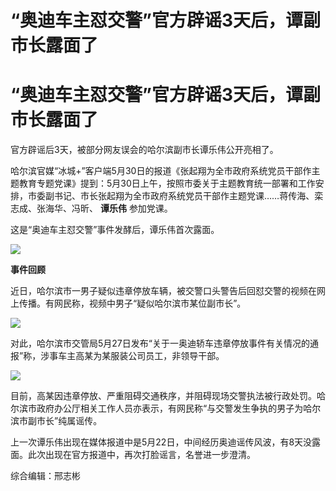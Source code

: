 # “奥迪车主怼交警”官方辟谣3天后，谭副市长露面了

# “奥迪车主怼交警”官方辟谣3天后，谭副市长露面了

官方辟谣后3天，被部分网友误会的哈尔滨副市长谭乐伟公开亮相了。

哈尔滨官媒“冰城+”客户端5月30日的报道《张起翔为全市政府系统党员干部作主题教育专题党课》提到：5月30日上午，按照市委关于主题教育统一部署和工作安排，市委副书记、市长张起翔为全市政府系统党员干部作主题党课……蒋传海、栾志成、张海华、冯昕、
**谭乐伟** 参加党课。

这是“奥迪车主怼交警”事件发酵后，谭乐伟首次露面。

![](https://inews.gtimg.com/om_bt/Os3Z5CCHGVr_JXnmUwccyVi70dC1IXn1_z_nBJd9z0thgAA/1000)

**事件回顾**

近日，哈尔滨市一男子疑似违章停放车辆，被交警口头警告后回怼交警的视频在网上传播。有网民称，视频中男子“疑似哈尔滨市某位副市长”。

![](https://inews.gtimg.com/om_bt/OZ66tTtP8IRuAsJKRXR-04EVp6o7RdDPyVkfRHyZjv2ksAA/1000)

对此，哈尔滨市交管局5月27日发布“关于一奥迪轿车违章停放事件有关情况的通报”称，涉事车主高某为某服装公司员工，非领导干部。

![](https://inews.gtimg.com/om_bt/ODSpzDqSaLsWN6VWDlJgfMn4Uu_5Av9GqDFtjMG3IheooAA/1000)

目前，高某因违章停放、严重阻碍交通秩序，并阻碍现场交警执法被行政处罚。哈尔滨市政府办公厅相关工作人员亦表示，有网民称“与交警发生争执的男子为哈尔滨市副市长”纯属谣传。

上一次谭乐伟出现在媒体报道中是5月22日，中间经历奥迪谣传风波，有8天没露面。此次出现在官方报道中，再次打脸谣言，名誉进一步澄清。

综合编辑：邢志彬

